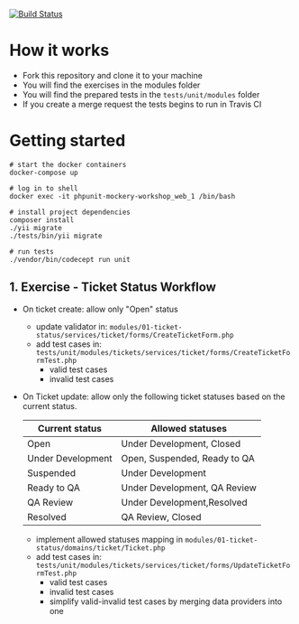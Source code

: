 [![Build Status](https://travis-ci.org/albertborsos/phpunit-mockery-workshop.svg?branch=master)](https://travis-ci.org/albertborsos/yii2-realworld-example-app)

# How it works

- Fork this repository and clone it to your machine
- You will find the exercises in the modules folder
- You will find the prepared tests in the `tests/unit/modules` folder
- If you create a merge request the tests begins to run in Travis CI

# Getting started

```
# start the docker containers
docker-compose up

# log in to shell
docker exec -it phpunit-mockery-workshop_web_1 /bin/bash

# install project dependencies
composer install
./yii migrate
./tests/bin/yii migrate

# run tests
./vendor/bin/codecept run unit
```

## 1. Exercise - Ticket Status Workflow

 - On ticket create: allow only "Open" status
    - update validator in: `modules/01-ticket-status/services/ticket/forms/CreateTicketForm.php`
    - add test cases in: `tests/unit/modules/tickets/services/ticket/forms/CreateTicketFormTest.php`
        - valid test cases
        - invalid test cases

 - On Ticket update: allow only the following ticket statuses based on the current status.
 
     | Current status | Allowed statuses |
     | -------------- | ---------------- |
     |Open|Under Development, Closed|
     |Under Development|Open, Suspended, Ready to QA|
     |Suspended|Under Development|
     |Ready to QA|Under Development, QA Review|
     |QA Review|Under Development,Resolved|
     |Resolved|QA Review, Closed|
 
    - implement allowed statuses mapping in `modules/01-ticket-status/domains/ticket/Ticket.php`
    - add test cases in: `tests/unit/modules/tickets/services/ticket/forms/UpdateTicketFormTest.php`
        - valid test cases
        - invalid test cases
        - simplify valid-invalid test cases by merging data providers into one
